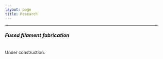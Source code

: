 ```yaml
---
layout: page
title: Research
---
```


---

### _Fused filament fabrication_

<p style="margin-bottom:1cm;"></p>

Under construction.
